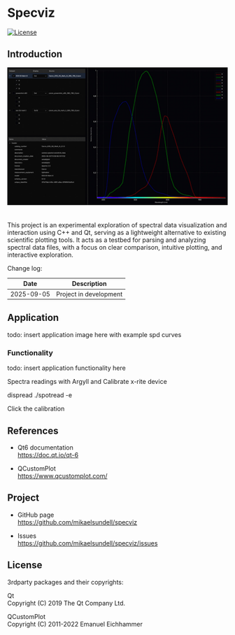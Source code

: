 Specviz
==================

[![License](https://img.shields.io/badge/license-BSD%203--Clause-blue.svg?style=flat-square)](https://github.com/mikaelsundell/brawtool/blob/master/README.md)

Introduction
------------

<img src="resources/Specviz.jpg" style="padding-bottom: 20px;" />

This project is an experimental exploration of spectral data visualization and interaction using C++ and Qt, serving as a lightweight alternative to existing scientific plotting tools. It acts as a testbed for parsing and analyzing spectral data files, with a focus on clear comparison, intuitive plotting, and interactive exploration.


Change log:

| Date       | Description                             |
|------------|-----------------------------------------|
| 2025-09-05 | Project in development |

Application
------------

todo: insert application image here with example spd curves

### Functionality

todo: insert application functionality here



Spectra readings with Argyll and Calibrate x-rite device

dispread
./spotread -e


Click the calibration





References
-------------

* Qt6 documentation    
https://doc.qt.io/qt-6

* QCustomPlot   
https://www.qcustomplot.com/

Project
-------

* GitHub page   
https://github.com/mikaelsundell/specviz

* Issues   
https://github.com/mikaelsundell/specviz/issues

## License ##

3rdparty packages and their copyrights:

Qt   
Copyright (C) 2019 The Qt Company Ltd.

QCustomPlot   
Copyright (C) 2011-2022 Emanuel Eichhammer      